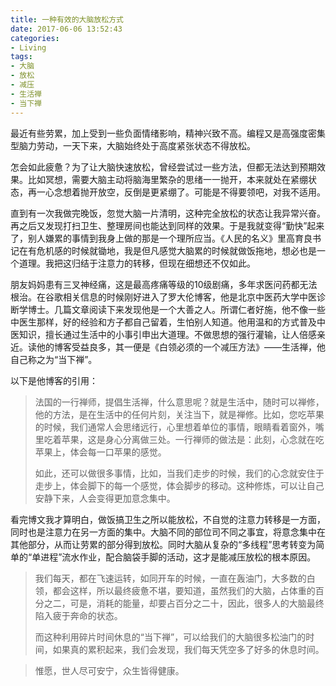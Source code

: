 ```yaml
---
title: 一种有效的大脑放松方式
date: 2017-06-06 13:52:43
categories:
- Living
tags:
- 大脑
- 放松
- 减压
- 生活禅
- 当下禅
---
```


最近有些劳累，加上受到一些负面情绪影响，精神兴致不高。编程又是高强度密集型脑力劳动，一天下来，大脑始终处于高度紧张状态不得放松。

怎会如此疲惫？为了让大脑快速放松，曾经尝试过一些方法，但都无法达到预期效果。比如冥想，需要大脑主动将脑海里繁杂的思绪一一抛开，本来就处在紧绷状态，再一心念想着抛开放空，反倒是更紧绷了。可能是不得要领吧，对我不适用。

直到有一次我做完晚饭，忽觉大脑一片清明，这种完全放松的状态让我异常兴奋。再之后又发现打扫卫生、整理房间也能达到同样的效果。于是我就变得“勤快”起来了，别人嫌累的事情到我身上做的那是一个理所应当。《人民的名义》里高育良书记在有危机感的时候就锄地，我是但凡感觉大脑累的时候就做饭拖地，想必也是一个道理。我把这归结于注意力的转移，但现在细想还不仅如此。

朋友妈妈患有三叉神经痛，这是最高疼痛等级的10级剧痛，多年求医问药都无法根治。在谷歌相关信息的时候刚好进入了罗大伦博客，他是北京中医药大学中医诊断学博士。几篇文章阅读下来发现他是一个大善之人。所谓仁者好施，他不像一些中医生那样，好的经验和方子都自己留着，生怕别人知道。他用温和的方式普及中医知识，擅长通过生活中的小事引申出大道理。不做思想的强行灌输，让人倍感亲近。读他的博客受益良多，其一便是《白领必须的一个减压方法》——生活禅，他自己称之为“当下禅”。<!-- more -->

以下是他博客的引用：

> 法国的一行禅师，提倡生活禅，什么意思呢？就是生活中，随时可以禅修，他的方法，是在生活中的任何片刻，关注当下，就是禅修。比如，您吃苹果的时候，我们通常人会思绪远行，心里想着单位的事情，眼睛看着窗外，嘴里吃着苹果，这是身心分离做三处。一行禅师的做法是：此刻，心念就在吃苹果上，体会每一口苹果的感觉。
>
> 如此，还可以做很多事情，比如，当我们走步的时候，我们的心念就安住于走步上，体会脚下的每一个感觉，体会脚步的移动。这种修炼，可以让自己安静下来，人会变得更加意念集中。

看完博文我才算明白，做饭搞卫生之所以能放松，不自觉的注意力转移是一方面，同时也是注意力在另一方面的集中。大脑不同的部位司不同之事宜，将意念集中在其他部分，从而让劳累的部分得到放松。同时大脑从复杂的“多线程”思考转变为简单的“单进程”流水作业，配合脑袋手脚的活动，这才是能减压放松的根本原因。

> 我们每天，都在飞速运转，如同开车的时候，一直在轰油门，大多数的白领，都会这样，所以最终疲惫不堪，要知道，虽然我们的大脑，占体重的百分之二，可是，消耗的能量，却要占百分之二十，因此，很多人的大脑最终陷入疲于奔命的状态。
>
> 而这种利用碎片时间休息的“当下禅”，可以给我们的大脑很多松油门的时间，如果真的累积起来，我们会发现，我们每天凭空多了好多的休息时间。

> 惟愿，世人尽可安宁，众生皆得健康。
